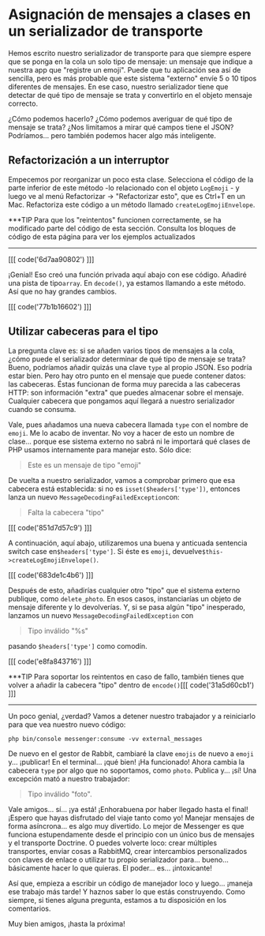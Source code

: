 # Asignación de mensajes a clases en un serializador de transporte

Hemos escrito nuestro serializador de transporte para que siempre espere que se ponga en la cola un solo tipo de mensaje: un mensaje que indique a nuestra app que "registre un emoji". Puede que tu aplicación sea así de sencilla, pero es más probable que este sistema "externo" envíe 5 o 10 tipos diferentes de mensajes. En ese caso, nuestro serializador tiene que detectar de qué tipo de mensaje se trata y convertirlo en el objeto mensaje correcto.

¿Cómo podemos hacerlo? ¿Cómo podemos averiguar de qué tipo de mensaje se trata? ¿Nos limitamos a mirar qué campos tiene el JSON? Podríamos... pero también podemos hacer algo más inteligente.

## Refactorización a un interruptor

Empecemos por reorganizar un poco esta clase. Selecciona el código de la parte inferior de este método -lo relacionado con el objeto `LogEmoji` - y luego ve al menú Refactorizar -> "Refactorizar esto", que es Ctrl+T en un Mac. Refactoriza este código a un método llamado `createLogEmojiEnvelope`.

***TIP
Para que los "reintentos" funcionen correctamente, se ha modificado parte del código de esta sección. Consulta los bloques de código de esta página para ver los ejemplos actualizados
***

[[[ code('6d7aa90802') ]]]

¡Genial! Eso creó una función privada aquí abajo con ese código. Añadiré una pista de tipo`array`. En `decode()`, ya estamos llamando a este método. Así que no hay grandes cambios.

[[[ code('77b1b16602') ]]]

## Utilizar cabeceras para el tipo

La pregunta clave es: si se añaden varios tipos de mensajes a la cola, ¿cómo puede el serializador determinar de qué tipo de mensaje se trata? Bueno, podríamos añadir quizás una clave `type` al propio JSON. Eso podría estar bien. Pero hay otro punto en el mensaje que puede contener datos: las cabeceras. Éstas funcionan de forma muy parecida a las cabeceras HTTP: son información "extra" que puedes almacenar sobre el mensaje. Cualquier cabecera que pongamos aquí llegará a nuestro serializador cuando se consuma.

Vale, pues añadamos una nueva cabecera llamada `type` con el nombre de `emoji`. Me lo acabo de inventar. No voy a hacer de esto un nombre de clase... porque ese sistema externo no sabrá ni le importará qué clases de PHP usamos internamente para manejar esto. Sólo dice:

> Este es un mensaje de tipo "emoji"

De vuelta a nuestro serializador, vamos a comprobar primero que esa cabecera está establecida: si no es `isset($headers['type'])`, entonces lanza un nuevo `MessageDecodingFailedException`con:

> Falta la cabecera "tipo"

[[[ code('851d7d57c9') ]]]

A continuación, aquí abajo, utilizaremos una buena y anticuada sentencia switch case en`$headers['type']`. Si éste es `emoji`, devuelve`$this->createLogEmojiEnvelope()`.

[[[ code('683de1c4b6') ]]]

Después de esto, añadirías cualquier otro "tipo" que el sistema externo publique, como `delete_photo`. En esos casos, instanciarías un objeto de mensaje diferente y lo devolverías. Y, si se pasa algún "tipo" inesperado, lanzamos un nuevo `MessageDecodingFailedException` con

> Tipo inválido "%s"

pasando `$headers['type']` como comodín.

[[[ code('e8fa843716') ]]]

***TIP
Para soportar los reintentos en caso de fallo, también tienes que volver a añadir la cabecera "tipo" dentro de `encode()`[[[ code('31a5d60cb1') ]]]
***

Un poco genial, ¿verdad? Vamos a detener nuestro trabajador y a reiniciarlo para que vea nuestro nuevo código:

```terminal-silent
php bin/console messenger:consume -vv external_messages
```

De nuevo en el gestor de Rabbit, cambiaré la clave `emojis` de nuevo a `emoji` y... ¡publicar! En el terminal... ¡qué bien! ¡Ha funcionado! Ahora cambia la cabecera `type` por algo que no soportamos, como `photo`. Publica y... ¡sí! Una excepción mató a nuestro trabajador:

> Tipo inválido "foto".

Vale amigos... sí... ¡ya está! ¡Enhorabuena por haber llegado hasta el final! ¡Espero que hayas disfrutado del viaje tanto como yo! Manejar mensajes de forma asíncrona... es algo muy divertido. Lo mejor de Messenger es que funciona estupendamente desde el principio con un único bus de mensajes y el transporte Doctrine. O puedes volverte loco: crear múltiples transportes, enviar cosas a RabbitMQ, crear intercambios personalizados con claves de enlace o utilizar tu propio serializador para... bueno... básicamente hacer lo que quieras. El poder... es... ¡intoxicante!

Así que, empieza a escribir un código de manejador loco y luego... ¡maneja ese trabajo más tarde! Y haznos saber lo que estás construyendo. Como siempre, si tienes alguna pregunta, estamos a tu disposición en los comentarios.

Muy bien amigos, ¡hasta la próxima!
